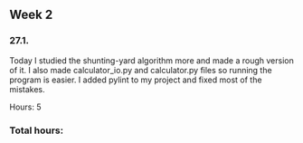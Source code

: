 ## Week 2

### 27.1.
Today I studied the shunting-yard algorithm more and made a rough version of it. I also made calculator_io.py and calculator.py files so running the program is easier.
I added pylint to my project and fixed most of the mistakes.

Hours: 5

### Total hours: 
